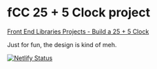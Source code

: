 # fCC 25 + 5 Clock project

[Front End Libraries Projects - Build a 25 + 5 Clock](https://www.freecodecamp.org/learn/front-end-libraries/front-end-libraries-projects/build-a-25--5-clock)

Just for fun, the design is kind of meh.

[![Netlify Status](https://api.netlify.com/api/v1/badges/560fcfdd-8859-4880-afc8-90471ff7eec2/deploy-status)](https://app.netlify.com/sites/fcc-25-5-clock/deploys)
